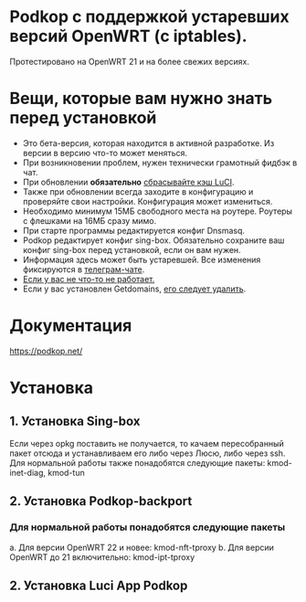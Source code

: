 # Podkop с поддержкой устаревших версий OpenWRT (с iptables).
Протестировано на OpenWRT 21 и на более свежих версиях.

# Вещи, которые вам нужно знать перед установкой

- Это бета-версия, которая находится в активной разработке. Из версии в версию что-то может меняться.
- При возникновении проблем, нужен технически грамотный фидбэк в чат.
- При обновлении **обязательно** [сбрасывайте кэш LuCI](https://podkop.net/docs/clear-browser-cache/).
- Также при обновлении всегда заходите в конфигурацию и проверяйте свои настройки. Конфигурация может измениться.
- Необходимо минимум 15МБ свободного места на роутере. Роутеры с флешками на 16МБ сразу мимо.
- При старте программы редактируется конфиг Dnsmasq.
- Podkop редактирует конфиг sing-box. Обязательно сохраните ваш конфиг sing-box перед установкой, если он вам нужен.
- Информация здесь может быть устаревшей. Все изменения фиксируются в [телеграм-чате](https://t.me/itdogchat/81758/420321).
- [Если у вас не что-то не работает.](https://podkop.net/docs/diagnostics/)
- Если у вас установлен Getdomains, [его следует удалить](https://github.com/itdoginfo/domain-routing-openwrt?tab=readme-ov-file#%D1%81%D0%BA%D1%80%D0%B8%D0%BF%D1%82-%D0%B4%D0%BB%D1%8F-%D1%83%D0%B4%D0%B0%D0%BB%D0%B5%D0%BD%D0%B8%D1%8F).

# Документация
https://podkop.net/

# Установка
## 1. Установка Sing-box
Если через opkg поставить не получается, то качаем пересобранный пакет отсюда и устанавливаем его либо через Люсю, либо через ssh.
Для нормальной работы также понадобятся следующие пакеты: kmod-inet-diag, kmod-tun

## 2. Установка Podkop-backport
### Для нормальной работы понадобятся следующие пакеты
a. Для версии OpenWRT 22 и новее: kmod-nft-tproxy
b. Для версии OpenWRT до 21 включительно: kmod-ipt-tproxy

## 2. Установка Luci App Podkop